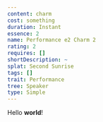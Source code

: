 ```yaml
---
content: charm
cost: something
duration: Instant
essence: 2
name: Performance e2 Charm 2
rating: 2
requires: []
shortDescription: ~
splat: Second Sunrise
tags: []
trait: Performance
tree: Speaker
type: Simple
---
```


Hello **world**!
